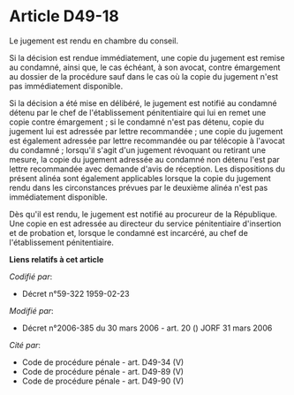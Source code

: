 # Article D49-18

Le jugement est rendu en chambre du conseil.

Si la décision est rendue immédiatement, une copie du jugement est remise au condamné, ainsi que, le cas échéant, à son
avocat, contre émargement au dossier de la procédure sauf dans le cas où la copie du jugement n'est pas immédiatement
disponible.

Si la décision a été mise en délibéré, le jugement est notifié au condamné détenu par le chef de l'établissement
pénitentiaire qui lui en remet une copie contre émargement ; si le condamné n'est pas détenu, copie du jugement lui est
adressée par lettre recommandée ; une copie du jugement est également adressée par lettre recommandée ou par télécopie à
l'avocat du condamné ; lorsqu'il s'agit d'un jugement révoquant ou retirant une mesure, la copie du jugement adressée au
condamné non détenu l'est par lettre recommandée avec demande d'avis de réception. Les dispositions du présent alinéa sont
également applicables lorsque la copie du jugement rendu dans les circonstances prévues par le deuxième alinéa n'est pas
immédiatement disponible.

Dès qu'il est rendu, le jugement est notifié au procureur de la République. Une copie en est adressée au directeur du service
pénitentiaire d'insertion et de probation et, lorsque le condamné est incarcéré, au chef de l'établissement pénitentiaire.

**Liens relatifs à cet article**

_Codifié par_:

  - Décret n°59-322 1959-02-23

_Modifié par_:

  - Décret n°2006-385 du 30 mars 2006 - art. 20 () JORF 31 mars 2006

_Cité par_:

  - Code de procédure pénale - art. D49-34 (V)
  - Code de procédure pénale - art. D49-89 (V)
  - Code de procédure pénale - art. D49-90 (V)
